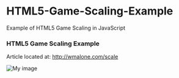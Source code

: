 HTML5-Game-Scaling-Example
==========================

Example of HTML5 Game Scaling in JavaScript


### HTML5 Game Scaling Example

Article located at: http://wmalone.com/scale

![My image](http://www.williammalone.com/articles/html5-game-scaling/images/html5-game-scaling-devices.jpg)
